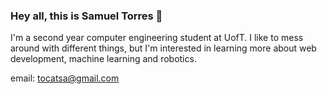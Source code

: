 ### Hey all, this is Samuel Torres 👋

I'm a second year computer engineering student at UofT.
I like to mess around with different things, but I'm interested in learning more about web development, machine learning and robotics.

email: tocatsa@gmail.com
<!--
**smyt022/smyt022** is a ✨ _special_ ✨ repository because its `README.md` (this file) appears on your GitHub profile.

Here are some ideas to get you started:

- 🔭 I’m currently working on ...
- 🌱 I’m currently learning ...
- 👯 I’m looking to collaborate on ...
- 🤔 I’m looking for help with ...
- 💬 Ask me about ...
- 📫 How to reach me: ...
- 😄 Pronouns: ...
- ⚡ Fun fact: ...
-->
